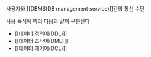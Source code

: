 
사용자와 [[DBMS(DB management service)]]간의 통신 수단

사용 목적에 따라 다음과 같이 구분된다
+ [[데이터 정의어(DDL)]]
+ [[데이터 조작어(DML)]]
+ [[데이터 제어어(DCL)]]